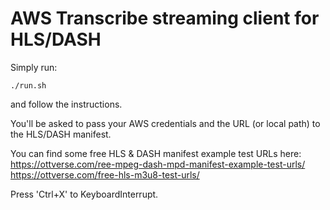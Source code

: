 # AWS Transcribe streaming client for HLS/DASH

Simply run:
```
./run.sh
```
and follow the instructions.

You'll be asked to pass your AWS credentials and the URL (or local path) to the HLS/DASH manifest.

You can find some free HLS & DASH manifest example test URLs here: \
https://ottverse.com/ree-mpeg-dash-mpd-manifest-example-test-urls/ \
https://ottverse.com/free-hls-m3u8-test-urls/ 

Press 'Ctrl+X' to KeyboardInterrupt.
